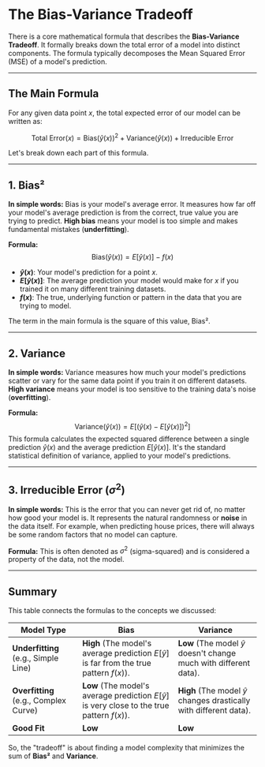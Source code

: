 # The Bias-Variance Tradeoff

There is a core mathematical formula that describes the **Bias-Variance Tradeoff**. It formally breaks down the total error of a model into distinct components. The formula typically decomposes the Mean Squared Error (MSE) of a model's prediction.

---

## The Main Formula

For any given data point $x$, the total expected error of our model can be written as:

$$
\text{Total Error}(x) = \text{Bias}(\hat{y}(x))^2 + \text{Variance}(\hat{y}(x)) + \text{Irreducible Error}
$$



Let's break down each part of this formula.

---

## 1. Bias²

**In simple words:** Bias is your model's average error. It measures how far off your model's average prediction is from the correct, true value you are trying to predict. **High bias** means your model is too simple and makes fundamental mistakes (**underfitting**).

**Formula:**
$$
\text{Bias}(\hat{y}(x)) = E[\hat{y}(x)] - f(x)
$$
- **$\hat{y}(x)$**: Your model's prediction for a point $x$.
- **$E[\hat{y}(x)]$**: The average prediction your model would make for $x$ if you trained it on many different training datasets.
- **$f(x)$**: The true, underlying function or pattern in the data that you are trying to model.

The term in the main formula is the square of this value, Bias².

---

## 2. Variance

**In simple words:** Variance measures how much your model's predictions scatter or vary for the same data point if you train it on different datasets. **High variance** means your model is too sensitive to the training data's noise (**overfitting**).

**Formula:**
$$
\text{Variance}(\hat{y}(x)) = E[(\hat{y}(x) - E[\hat{y}(x)])^2]
$$
This formula calculates the expected squared difference between a single prediction $\hat{y}(x)$ and the average prediction $E[\hat{y}(x)]$. It's the standard statistical definition of variance, applied to your model's predictions.

---

## 3. Irreducible Error ($\sigma^2$)

**In simple words:** This is the error that you can never get rid of, no matter how good your model is. It represents the natural randomness or **noise** in the data itself. For example, when predicting house prices, there will always be some random factors that no model can capture.

**Formula:** This is often denoted as $\sigma^2$ (sigma-squared) and is considered a property of the data, not the model.

---

## Summary

This table connects the formulas to the concepts we discussed:

| Model Type                               | Bias                                                                        | Variance                                                          |
|------------------------------------------|-----------------------------------------------------------------------------|-------------------------------------------------------------------|
| **Underfitting** (e.g., Simple Line)     | **High** (The model's average prediction $E[\hat{y}]$ is far from the true pattern $f(x)$). | **Low** (The model $\hat{y}$ doesn't change much with different data). |
| **Overfitting** (e.g., Complex Curve)    | **Low** (The model's average prediction $E[\hat{y}]$ is very close to the true pattern $f(x)$).  | **High** (The model $\hat{y}$ changes drastically with different data). |
| **Good Fit** | **Low** | **Low** |

So, the "tradeoff" is about finding a model complexity that minimizes the sum of **Bias²** and **Variance**.